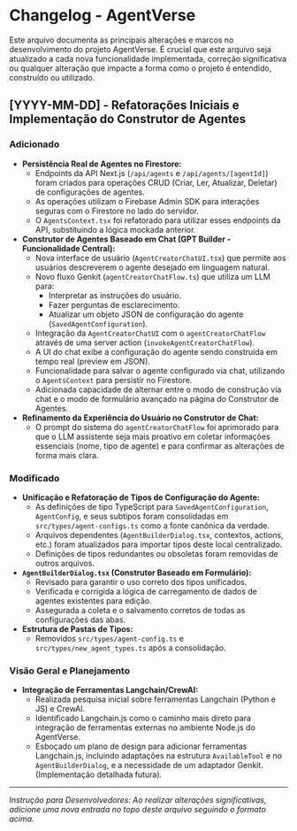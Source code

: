 # Changelog - AgentVerse

Este arquivo documenta as principais alterações e marcos no desenvolvimento do projeto AgentVerse.
É crucial que este arquivo seja atualizado a cada nova funcionalidade implementada, correção significativa ou qualquer alteração que impacte a forma como o projeto é entendido, construído ou utilizado.

## [YYYY-MM-DD] - Refatorações Iniciais e Implementação do Construtor de Agentes

### Adicionado
- **Persistência Real de Agentes no Firestore:**
    - Endpoints da API Next.js (`/api/agents` e `/api/agents/[agentId]`) foram criados para operações CRUD (Criar, Ler, Atualizar, Deletar) de configurações de agentes.
    - As operações utilizam o Firebase Admin SDK para interações seguras com o Firestore no lado do servidor.
    - O `AgentsContext.tsx` foi refatorado para utilizar esses endpoints da API, substituindo a lógica mockada anterior.
- **Construtor de Agentes Baseado em Chat (GPT Builder - Funcionalidade Central):**
    - Nova interface de usuário (`AgentCreatorChatUI.tsx`) que permite aos usuários descreverem o agente desejado em linguagem natural.
    - Novo fluxo Genkit (`agentCreatorChatFlow.ts`) que utiliza um LLM para:
        - Interpretar as instruções do usuário.
        - Fazer perguntas de esclarecimento.
        - Atualizar um objeto JSON de configuração do agente (`SavedAgentConfiguration`).
    - Integração da `AgentCreatorChatUI` com o `agentCreatorChatFlow` através de uma server action (`invokeAgentCreatorChatFlow`).
    - A UI do chat exibe a configuração do agente sendo construída em tempo real (preview em JSON).
    - Funcionalidade para salvar o agente configurado via chat, utilizando o `AgentsContext` para persistir no Firestore.
    - Adicionada capacidade de alternar entre o modo de construção via chat e o modo de formulário avançado na página do Construtor de Agentes.
- **Refinamento da Experiência do Usuário no Construtor de Chat:**
    - O prompt do sistema do `agentCreatorChatFlow` foi aprimorado para que o LLM assistente seja mais proativo em coletar informações essenciais (nome, tipo de agente) e para confirmar as alterações de forma mais clara.

### Modificado
- **Unificação e Refatoração de Tipos de Configuração do Agente:**
    - As definições de tipo TypeScript para `SavedAgentConfiguration`, `AgentConfig`, e seus subtipos foram consolidadas em `src/types/agent-configs.ts` como a fonte canônica da verdade.
    - Arquivos dependentes (`AgentBuilderDialog.tsx`, contextos, actions, etc.) foram atualizados para importar tipos deste local centralizado.
    - Definições de tipos redundantes ou obsoletas foram removidas de outros arquivos.
- **`AgentBuilderDialog.tsx` (Construtor Baseado em Formulário):**
    - Revisado para garantir o uso correto dos tipos unificados.
    - Verificada e corrigida a lógica de carregamento de dados de agentes existentes para edição.
    - Assegurada a coleta e o salvamento corretos de todas as configurações das abas.
- **Estrutura de Pastas de Tipos:**
    - Removidos `src/types/agent-config.ts` e `src/types/new_agent_types.ts` após a consolidação.

### Visão Geral e Planejamento
- **Integração de Ferramentas Langchain/CrewAI:**
    - Realizada pesquisa inicial sobre ferramentas Langchain (Python e JS) e CrewAI.
    - Identificado Langchain.js como o caminho mais direto para integração de ferramentas externas no ambiente Node.js do AgentVerse.
    - Esboçado um plano de design para adicionar ferramentas Langchain.js, incluindo adaptações na estrutura `AvailableTool` e no `AgentBuilderDialog`, e a necessidade de um adaptador Genkit. (Implementação detalhada futura).

---
*Instrução para Desenvolvedores: Ao realizar alterações significativas, adicione uma nova entrada no topo deste arquivo seguindo o formato acima.*
